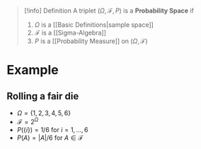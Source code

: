 >[!info] Definition
>A triplet $(\Omega, \mathcal{F}, P)$ is a **Probability Space** if  
>1. $\Omega$ is a [[Basic Definitions|sample space]]
>2. $\mathcal{F}$ is a [[Sigma-Algebra]] 
>3. $P$ is a [[Probability Measure]] on $(\Omega, \mathcal{F})$

# Example

## Rolling a fair die

- $\Omega = \{1,2,3,4,5,6\}$
- $\mathcal{F} = 2^{\Omega}$
- $P(\{i\}) = 1/6$  for $i = 1,...,6$
- $P(A) = |A| / 6$  for $A \in \mathcal{F}$

